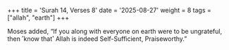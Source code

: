 +++
title = 'Surah 14, Verses 8'
date = '2025-08-27'
weight = 8
tags = ["allah", "earth"]
+++

Moses added, “If you along with everyone on earth were to be ungrateful, then ˹know that˺ Allah is indeed Self-Sufficient, Praiseworthy.”